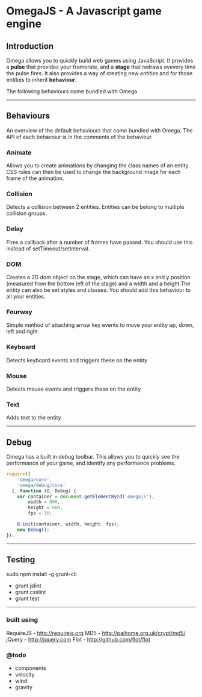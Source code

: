 OmegaJS - A Javascript game engine
==================================

## Introduction

Omega allows you to quickly build web games using JavaScript. It provides a **pulse** that provides your framerate, and a **stage** that redraws evevery time the pulse fires. It also provides a way of creating new *entities* and for those entities to inherit **behaviour**.

The following behaviours come bundled with Omega

-----------------------------------------------

## Behaviours

An overview of the default behaviours that come bundled with Omega. The API of each behavoiur is in the comments of the behaviour.

### Animate

Allows you to create animations by changing the class names of an entity. CSS rules can then be used to change the background image for each frame of the animation.

### Collision

Detects a collision between 2 entities. Entities can be belong to multiple collision groups.

### Delay

Fires a callback after a number of frames have passed. You should use this instead of setTimeout/setInterval.

### DOM

Creates a 2D dom object on the stage, which can have an x and y position (measured from the bottom left of the stage) and a width and a height.The entity can also be set styles and classes. You should add this behaviour to all your entities.

### Fourway

Simple method of attaching arrow key events to move your entity up, down, left and right

### Keyboard

Detects keyboard events and triggers these on the entity

### Mouse

Detects mouse events and triggers these on the entity

### Text

Adds text to the entity

-----------------------------------------------

## Debug

Omega has a built in debug toolbar. This allows you to quickly see the performance of your game, and identify any performance problems.
```JavaScript
require([
    'omega/core',
    'omega/debug/core'
  ], function (Ω, Debug) {
    var container = document.getElementById('omegajs'),
        width = 800,
        height = 600,
        fps = 30;

    Ω.init(container, width, height, fps);
    new Debug();
});
```
-----------------------------------------------

## Testing

sudo npm install -g grunt-cli
- grunt jslint
- grunt csslint
- grunt test

-----------------------------------------------

### built using

RequireJS - http://requirejs.org
MD5 - http://pajhome.org.uk/crypt/md5/
jQuery - http://jquery.com
Flot - http://github.com/flot/flot

### @todo

- components
 - velocity
 - wind
 - gravity


